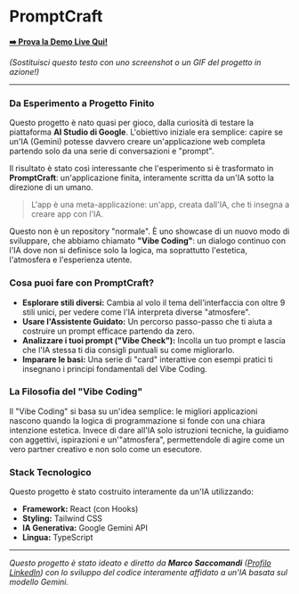 # PromptCraft 

**[➡️ Prova la Demo Live Qui!](https://marcosaccomandi.github.io/PromptCraft/)**

*(Sostituisci questo testo con uno screenshot o un GIF del progetto in azione!)*

---

### Da Esperimento a Progetto Finito

Questo progetto è nato quasi per gioco, dalla curiosità di testare la piattaforma **AI Studio di Google**. L'obiettivo iniziale era semplice: capire se un'IA (Gemini) potesse davvero creare un'applicazione web completa partendo solo da una serie di conversazioni e "prompt".

Il risultato è stato così interessante che l'esperimento si è trasformato in **PromptCraft**: un'applicazione finita, interamente scritta da un'IA sotto la direzione di un umano.

> L'app è una meta-applicazione: un'app, creata dall'IA, che ti insegna a creare app con l'IA.

Questo non è un repository "normale". È uno showcase di un nuovo modo di sviluppare, che abbiamo chiamato **"Vibe Coding"**: un dialogo continuo con l'IA dove non si definisce solo la logica, ma soprattutto l'estetica, l'atmosfera e l'esperienza utente.

### Cosa puoi fare con PromptCraft?

-   **Esplorare stili diversi:** Cambia al volo il tema dell'interfaccia con oltre 9 stili unici, per vedere come l'IA interpreta diverse "atmosfere".
-   **Usare l'Assistente Guidato:** Un percorso passo-passo che ti aiuta a costruire un prompt efficace partendo da zero.
-   **Analizzare i tuoi prompt ("Vibe Check"):** Incolla un tuo prompt e lascia che l'IA stessa ti dia consigli puntuali su come migliorarlo.
-   **Imparare le basi:** Una serie di "card" interattive con esempi pratici ti insegnano i principi fondamentali del Vibe Coding.

### La Filosofia del "Vibe Coding"

Il "Vibe Coding" si basa su un'idea semplice: le migliori applicazioni nascono quando la logica di programmazione si fonde con una chiara intenzione estetica. Invece di dare all'IA solo istruzioni tecniche, la guidiamo con aggettivi, ispirazioni e un'"atmosfera", permettendole di agire come un vero partner creativo e non solo come un esecutore.

### Stack Tecnologico

Questo progetto è stato costruito interamente da un'IA utilizzando:

-   **Framework:** React (con Hooks)
-   **Styling:** Tailwind CSS
-   **IA Generativa:** Google Gemini API
-   **Lingua:** TypeScript

---

_Questo progetto è stato ideato e diretto da **Marco Saccomandi** ([Profilo LinkedIn](https://www.linkedin.com/in/marco-saccomandi-5bbb3b2a/)) con lo sviluppo del codice interamente affidato a un'IA basata sul modello Gemini._